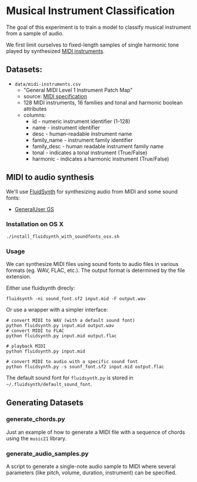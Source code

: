 # Musical Instrument Classification

The goal of this experiment is to train a model to classify musical instrument from a sample of audio.

We first limit ourselves to fixed-length samples of single harmonic tone played by synthesized [MIDI instruments](https://www.midi.org/specifications/item/gm-level-1-sound-set).

## Datasets:

- `data/midi-instruments.csv`
  - "General MIDI Level 1 Instrument Patch Map"
  - source: [MIDI specification](https://www.midi.org/specifications/item/gm-level-1-sound-set)
  - 128 MIDI instruments, 16 families and tonal and harmonic boolean attributes
  - columns:
    - id - numeric instrument identifier (1-128)
    - name - instrument identifier
    - desc - human-readable instrument name
    - family_name - instrument family identifier
    - family_desc - human readable instrument family name
    - tonal - indicates a tonal instrument (True/False)
    - harmonic - indicates a harmonic instrument (True/False)

## MIDI to audio synthesis

We'll use [FluidSynth](http://www.fluidsynth.org) for synthesizing audio from MIDI and some sound fonts:

- [GeneralUser GS](http://www.schristiancollins.com/generaluser.php)

### Installation on OS X

`./install_fluidsynth_with_soundfonts_osx.sh`

### Usage

We can synthesize MIDI files using sound fonts to audio files in various formats (eg. WAV, FLAC, etc.). The output format is determined by the file extension.

Either use fluidsynth direcly:

```
fluidsynth -ni sound_font.sf2 input.mid -F output.wav
```

Or use a wrapper with a simpler interface:

```
# convert MIDI to WAV (with a default sound font)
python fluidsynth.py input.mid output.wav
# convert MIDI to FLAC
python fluidsynth.py input.mid output.flac

# playback MIDI
python fluidsynth.py input.mid

# convert MIDI to audio with a specific sound font
python fluidsynth.py -s sounf_font.sf2 input.mid output.flac
```

The default sound font for `fluidsynth.py` is stored in `~/.fluidsynth/default_sound_font`.

## Generating Datasets

### generate_chords.py

Just an example of how to generate a MIDI file with a sequence of chords using the `music21` library.

### generate_audio_samples.py

A script to generate a single-note audio sample to MIDI where several parameters (like pitch, volume, duration, instrument) can be specified.
